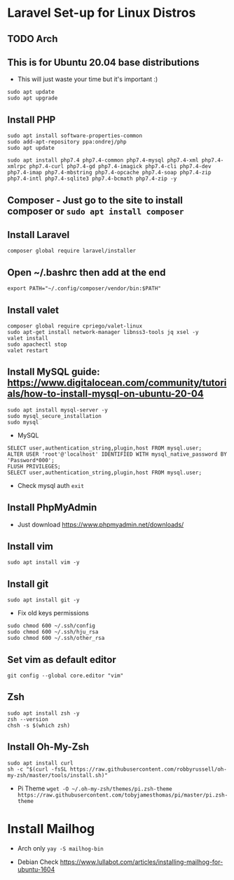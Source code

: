 # Laravel Set-up for Linux Distros

## TODO Arch

## This is for Ubuntu 20.04 base distributions
- This will just waste your time but it's important :)
```
sudo apt update
sudo apt upgrade
```

## Install PHP
```
sudo apt install software-properties-common
sudo add-apt-repository ppa:ondrej/php
sudo apt update
```
```
sudo apt install php7.4 php7.4-common php7.4-mysql php7.4-xml php7.4-xmlrpc php7.4-curl php7.4-gd php7.4-imagick php7.4-cli php7.4-dev php7.4-imap php7.4-mbstring php7.4-opcache php7.4-soap php7.4-zip php7.4-intl php7.4-sqlite3 php7.4-bcmath php7.4-zip -y
```

## Composer - Just go to the site to install composer or ``sudo apt install composer``

## Install Laravel
``composer global require laravel/installer``

## Open ~/.bashrc then add at the end
``export PATH="~/.config/composer/vendor/bin:$PATH"``

## Install valet
```
composer global require cpriego/valet-linux
sudo apt-get install network-manager libnss3-tools jq xsel -y
valet install
sudo apachectl stop
valet restart
```

## Install MySQL guide: https://www.digitalocean.com/community/tutorials/how-to-install-mysql-on-ubuntu-20-04
```
sudo apt install mysql-server -y
sudo mysql_secure_installation
sudo mysql
```

- MySQL
```
SELECT user,authentication_string,plugin,host FROM mysql.user;
ALTER USER 'root'@'localhost' IDENTIFIED WITH mysql_native_password BY 'Password*000';
FLUSH PRIVILEGES;
SELECT user,authentication_string,plugin,host FROM mysql.user;
```

- Check mysql auth
``exit``

## Install PhpMyAdmin
- Just download https://www.phpmyadmin.net/downloads/

## Install vim
``sudo apt install vim -y``

## Install git
``sudo apt install git -y``
- Fix old keys permissions
```
sudo chmod 600 ~/.ssh/config
sudo chmod 600 ~/.ssh/hju_rsa
sudo chmod 600 ~/.ssh/other_rsa
```

## Set vim as default editor
``git config --global core.editor "vim"``

## Zsh
```
sudo apt install zsh -y
zsh --version
chsh -s $(which zsh)
```

## Install Oh-My-Zsh
```
sudo apt install curl
sh -c "$(curl -fsSL https://raw.githubusercontent.com/robbyrussell/oh-my-zsh/master/tools/install.sh)"
```
- Pi Theme
``wget -O ~/.oh-my-zsh/themes/pi.zsh-theme https://raw.githubusercontent.com/tobyjamesthomas/pi/master/pi.zsh-theme``

# Install Mailhog

- Arch only
``yay -S mailhog-bin``

- Debian
Check https://www.lullabot.com/articles/installing-mailhog-for-ubuntu-1604
